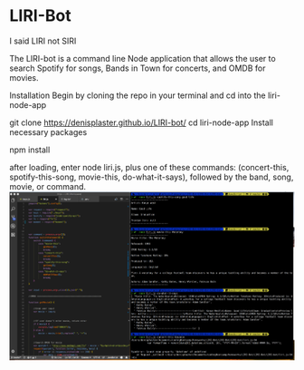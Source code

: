 # LIRI-Bot
I said LIRI not SIRI

The LIRI-bot is a command line Node application that allows the user to search Spotify for songs, Bands in Town for concerts, and OMDB for movies.

Installation
Begin by cloning the repo in your terminal and cd into the liri-node-app

git clone <a href="https://denisplaster.github.io/LIRI-bot/">https://denisplaster.github.io/LIRI-bot/</a>
cd liri-node-app
Install necessary packages

npm install

after loading, enter node liri.js, plus one of these commands: (concert-this, spotify-this-song, movie-this, do-what-it-says), 
followed by the band, song, movie, or command.
<img src="images/screenshot.png">